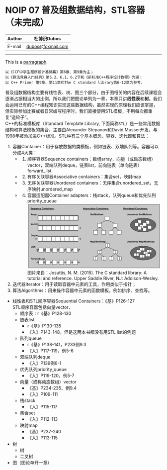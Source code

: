 NOIP 07 普及组数据结构，STL容器（未完成）  
======

|Author|杜博识Dubos|
|---|---|
|E-mail|dubos@foxmail.com|

------  
<!DOCTYPE html>
<html>
<body>

<p>This is a <u>parragraph</u>.</p>

</body>
</html>

	以《CCF中学生程序设计基础篇》第6章、第9章为主；
	以《算法竞赛入门经典》第5.2、6.1、6.2节和《新标准C++程序设计教程》为辅；
	以 C++ Primer 第9章、第11章和The C standard library第6-12章为参考。
	
普及组数据结构主要有线性表、树、图三个部分，由于图相关的内容在后续课程会逐渐占据相当大的比例，所以我们把图论单列为一章，本章只讲**线性表**和**树**。我们会运用已有的C++编程知识实现这些数据结构，虽然实现的原理我们应该掌握，但实际参加比赛或者日常编写程序时，我们直接使用STL模板，不用每次都重复“造轮子”。  
C++的标准模板库（Standard Template Library, 下面简称`STL`）是一些常用数据结构和算法模板的集合，主要由Alexander Stepanov和David Musser开发，与1998年被添加进C++标准。STL种有三个基本概念，容器、迭代器和算法：  
1. 容器Container：用于存放数据的类模板，例如链表、双端队列等。容器可以分成4大类：
	* 1. 顺序容器Sequence containers：数组array，向量（或动态数组）vector，双端队列deque，链表list，前向链表（单向链表）forward_list
	* 2. 有序关联容器Associative containers：集合set，映射map
	* 3. 无序关联容器Unordered containers：无序集合unordered_set，无序映射unordered_map
	* 4. 容器适配器Container adapters：栈stack，队列queue和优先队列priority_queue  
![](/diagrams/NOIP%2007%20STL%20Container%20Types.png)  
图片来自：Josuttis, N. M. (2015). The C standard library: A tutorial and reference. Upper Saddle River, NJ: Addison-Wesley.  
2. 迭代器Iterator：用于读取容器中元素的工具，作用类似于指针；  
3. 算法Algorithms：用来操作容器中元素的函数模板，例如排序、查找等。  

* 线性表和STL顺序容器Sequential Containers：《基》P126-127  
STL顺序容器包括向量vector、
	* 顺序表：r《基》P128-130 
	* 链表list
		* r《基》P130-135 
		* 《入》P143-148，但是这两本书都没有用STL list的例题
	* 队列queue
		* r《基》P138-141，P233例9.3
		* 《入》P117-119，例5-6 
	* 双端队列deque
		* 《入》P139例6-1
	* 优先队列priority_queue
		* 《入》P119-120，例5-7 
	* 向量（或称动态数组）vector
		* 《基》P234-235、例9.4
		* 《入》P109-111
	* 栈stack
		* 《入》P115-117
	* 集合set
		* 《入》P112-113
	* 映射map
		* 《基》P237-240
		* 《入》P113-115
* 树
	* 树
	* 二叉树
* 图（图论单开一章）
